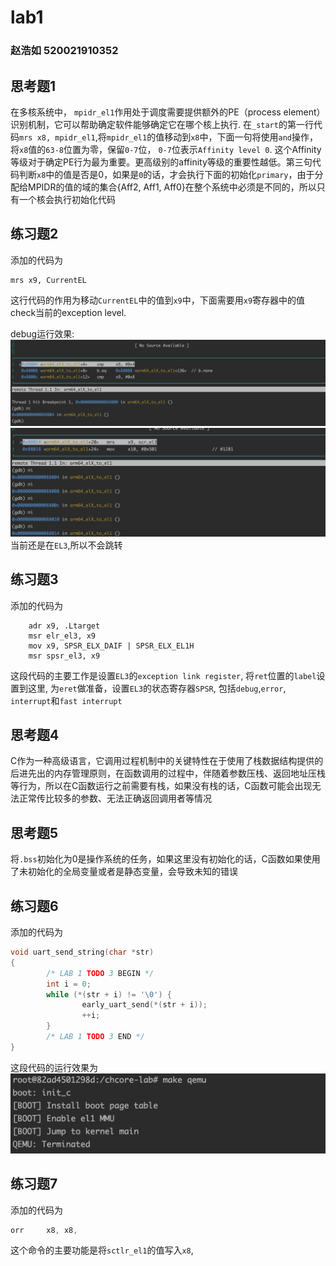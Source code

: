 # lab1
### 赵浩如 520021910352
## 思考题1
在多核系统中， `mpidr_el1`作用处于调度需要提供额外的PE（process element）识别机制，它可以帮助确定软件能够确定它在哪个核上执行.
在`_start`的第一行代码`mrs x8, mpidr_el1`,将`mpidr_el1`的值移动到`x8`中，下面一句将使用`and`操作，将`x8`值的`63-8`位置为零，保留`0-7`位，
`0-7`位表示`Affinity level 0`. 这个Affinity等级对于确定PE行为最为重要。更高级别的affinity等级的重要性越低。第三句代码判断`x8`中的值是否是0，如果是`0`的话，才会执行下面的初始化`primary`，由于分配给MPIDR的值的域的集合{Aff2, Aff1, Aff0}在整个系统中必须是不同的，所以只有一个核会执行初始化代码

## 练习题2
添加的代码为
```
mrs x9, CurrentEL
```
这行代码的作用为移动`CurrentEL`中的值到`x9`中，下面需要用`x9`寄存器中的值check当前的exception level.

debug运行效果:
![pic2](asset/2.png)
![pic](asset/1.png)
当前还是在`EL3`,所以不会跳转

## 练习题3
添加的代码为
```
    adr x9, .Ltarget
    msr elr_el3, x9
    mov x9, SPSR_ELX_DAIF | SPSR_ELX_EL1H
    msr spsr_el3, x9
```
这段代码的主要工作是设置`EL3`的`exception link register`, 将`ret`位置的`label`设置到这里, 为`eret`做准备，设置`EL3`的状态寄存器`SPSR`, 包括`debug`,`error`, `interrupt`和`fast interrupt`

## 思考题4
C作为一种高级语言，它调用过程机制中的关键特性在于使用了栈数据结构提供的后进先出的内存管理原则，在函数调用的过程中，伴随着参数压栈、返回地址压栈等行为，所以在C函数运行之前需要有栈，如果没有栈的话，C函数可能会出现无法正常传比较多的参数、无法正确返回调用者等情况 

## 思考题5
将`.bss`初始化为0是操作系统的任务，如果这里没有初始化的话，C函数如果使用了未初始化的全局变量或者是静态变量，会导致未知的错误

## 练习题6
添加的代码为
```C
void uart_send_string(char *str)
{
        /* LAB 1 TODO 3 BEGIN */
        int i = 0;
        while (*(str + i) != '\0') {
                early_uart_send(*(str + i));
                ++i;
        }
        /* LAB 1 TODO 3 END */
}
```
这段代码的运行效果为
![pic3](asset/3.png)

## 练习题7
添加的代码为
```asm
orr     x8, x8, 
```
这个命令的主要功能是将`sctlr_el1`的值写入`x8`,